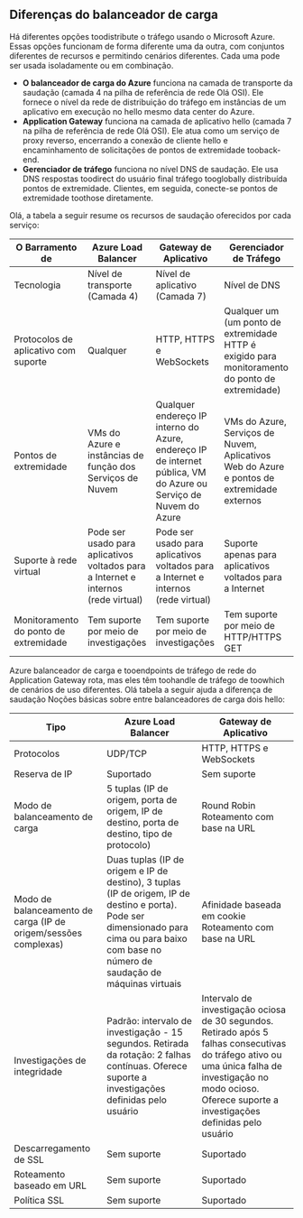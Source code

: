## <a name="load-balancer-differences"></a>Diferenças do balanceador de carga

Há diferentes opções toodistribute o tráfego usando o Microsoft Azure. Essas opções funcionam de forma diferente uma da outra, com conjuntos diferentes de recursos e permitindo cenários diferentes. Cada uma pode ser usada isoladamente ou em combinação.

* **O balanceador de carga do Azure** funciona na camada de transporte da saudação (camada 4 na pilha de referência de rede Olá OSI). Ele fornece o nível da rede de distribuição do tráfego em instâncias de um aplicativo em execução no hello mesmo data center do Azure.
* **Application Gateway** funciona na camada de aplicativo hello (camada 7 na pilha de referência de rede Olá OSI). Ele atua como um serviço de proxy reverso, encerrando a conexão de cliente hello e encaminhamento de solicitações de pontos de extremidade tooback-end.
* **Gerenciador de tráfego** funciona no nível DNS de saudação.  Ele usa DNS respostas toodirect do usuário final tráfego tooglobally distribuída pontos de extremidade. Clientes, em seguida, conecte-se pontos de extremidade toothose diretamente.

Olá, a tabela a seguir resume os recursos de saudação oferecidos por cada serviço:

| O Barramento de | Azure Load Balancer | Gateway de Aplicativo | Gerenciador de Tráfego |
| --- | --- | --- | --- |
| Tecnologia |Nível de transporte (Camada 4) |Nível de aplicativo (Camada 7) |Nível de DNS |
| Protocolos de aplicativo com suporte |Qualquer |HTTP, HTTPS e WebSockets |Qualquer um (um ponto de extremidade HTTP é exigido para monitoramento do ponto de extremidade) |
| Pontos de extremidade |VMs do Azure e instâncias de função dos Serviços de Nuvem |Qualquer endereço IP interno do Azure, endereço IP de internet pública, VM do Azure ou Serviço de Nuvem do Azure |VMs do Azure, Serviços de Nuvem, Aplicativos Web do Azure e pontos de extremidade externos |
| Suporte à rede virtual |Pode ser usado para aplicativos voltados para a Internet e internos (rede virtual) |Pode ser usado para aplicativos voltados para a Internet e internos (rede virtual) |Suporte apenas para aplicativos voltados para a Internet |
| Monitoramento do ponto de extremidade |Tem suporte por meio de investigações |Tem suporte por meio de investigações |Tem suporte por meio de HTTP/HTTPS GET |

Azure balanceador de carga e tooendpoints de tráfego de rede do Application Gateway rota, mas eles têm toohandle de tráfego de toowhich de cenários de uso diferentes. Olá tabela a seguir ajuda a diferença de saudação Noções básicas sobre entre balanceadores de carga dois hello:

| Tipo | Azure Load Balancer | Gateway de Aplicativo |
| --- | --- | --- |
| Protocolos |UDP/TCP |HTTP, HTTPS e WebSockets |
| Reserva de IP |Suportado |Sem suporte |
| Modo de balanceamento de carga |5 tuplas (IP de origem, porta de origem, IP de destino, porta de destino, tipo de protocolo) |Round Robin<br>Roteamento com base na URL |
| Modo de balanceamento de carga (IP de origem/sessões complexas) |Duas tuplas (IP de origem e IP de destino), 3 tuplas (IP de origem, IP de destino e porta). Pode ser dimensionado para cima ou para baixo com base no número de saudação de máquinas virtuais |Afinidade baseada em cookie<br>Roteamento com base na URL |
| Investigações de integridade |Padrão: intervalo de investigação - 15 segundos. Retirada da rotação: 2 falhas contínuas. Oferece suporte a investigações definidas pelo usuário |Intervalo de investigação ociosa de 30 segundos. Retirado após 5 falhas consecutivas do tráfego ativo ou uma única falha de investigação no modo ocioso. Oferece suporte a investigações definidas pelo usuário |
| Descarregamento de SSL |Sem suporte |Suportado |
| Roteamento baseado em URL | Sem suporte | Suportado|
| Política SSL | Sem suporte | Suportado|
